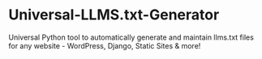 # Universal-LLMS.txt-Generator
Universal Python tool to automatically generate and maintain llms.txt files for any website - WordPress, Django, Static Sites &amp; more!
